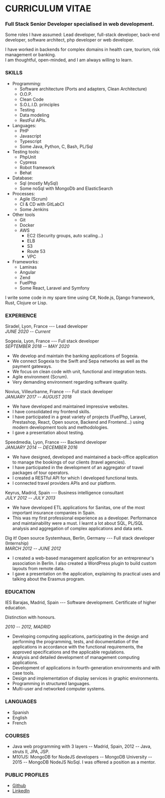 CURRICULUM VITAE
================

### Full Stack Senior Developer specialised in web development.
Some roles I have assumed: Lead developer, full-stack developer, back-end developer, software architect, php developer or web developer.

I have worked in backends for complex domains in health care, tourism, risk management or banking.   
I am thoughtful, open-minded, and I am always willing to learn.  

### SKILLS

- Programming: 
  - Software architecture (Ports and adapters, Clean Architecture)
  - O.O.P.
  - Clean Code
  - S.O.L.I.D. principles
  - Testing
  - Data modeling
  - RestFul APIs.
- Languages: 
  - PHP 
  - Javascript
  - Typescript 
  - Some Java, Python, C, Bash, PL/Sql
- Testing tools: 
  - PhpUnit 
  - Cypress
  - Robot framework
  - Behat
- Database: 
  - Sql (mostly MySql)
  - Some noSql with MongoDb and ElasticSearch
- Processes: 
  - Agile (Scrum)
  - CI & CD with GitLabCI
  - Some Jenkins
- Other tools    
  - Git
  - Docker  
  - AWS
    - EC2 (Security groups, auto scaling...)
    - ELB
    - S3
    - Route 53
    - VPC
- Frameworks: 
  - Laminas
  - Angular
  - Zend
  - FuelPhp
  - Some React, Laravel and Symfony

I write some code in my spare time using C#, Node.js, Django framework, Rust, Clojure or Lisp.

### EXPERIENCE

Siradel, Lyon, France --- Lead developer\
*JUNE 2020 -- Current*

Sogexia, Lyon, France --- Full stack developer\
*SEPTEMBER 2018 -- MAY 2020*

- We develop and maintain the banking applications of Sogexia.
- We connect Sogexia to the Swift and Sepa networks as well as the payment gateways.
- We focus on clean code with unit, functional and integration tests.
- Agile environment (Scrum).
- Very demanding environment regarding software quality.

Novius, Villeurbanne, France --- Full stack developer\
*JANUARY 2017 -- AUGUST 2018*

- We have developed and maintained impressive websites.
- I have consolidated my frontend skills.
- I have participated in a great variety of projects (FuelPhp, Laravel, Prestashop, React, Open source, Backend and Frontend...) using modern development tools and methodologies.
- I gave a presentation about testing.

Speedmedia, Lyon, France --- Backend developer\
*JANUARY 2014 -- DECEMBER 2016*

- We have designed, developed and maintained a back-office application to manage the bookings of our clients (travel agencies).
- I have participated in the development of an aggregator of travel packages of tour operators.
- I created a RESTful API for which I developed functional tests.
- I connected travel providers APIs and our platform.

Keyrus, Madrid, Spain --- Business intelligence consultant\
*JULY 2012 -- JULY 2013*

- We have developed ETL applications for Sanitas, one of the most important insurance companies in Spain.
- This was my first professional experience as a developer. Performance and maintainability were a must. I learnt a lot about SQL, PL/SQL analysis and aggregation of complex applications and data sets.

Dig it! Open source Systemhaus, Berlin, Germany --- Full stack developer (Internship)\
*MARCH 2012 -- JUNE 2012*

- I created a web-based management application for an entrepreneur's association in Berlin. I also created a WordPress plugin to build custom layouts from remote data.
- I gave a presentation on the application, explaining its practical uses and talking about the Erasmus program.

### EDUCATION

IES Barajas, Madrid, Spain --- Software development. Certificate of higher education.

Distinction with honours.

*2010 -- 2012, MADRID*

- Developing computing applications, participating in the design and performing the programming, tests, and documentation of the applications in accordance with the functional requirements, the approved specifications and the applicable regulations.
- Analysis and detailed development of management computing applications.
- Development of applications in fourth-generation environments and with case tools.
- Design and implementation of display services in graphic environments.
- Programming in structured languages.
- Multi-user and networked computer systems.

### LANGUAGES

- Spanish
- English
- French

### COURSES

- Java web programming with 3 layers -- Madrid, Spain, 2012 -- Java, struts II, JPA, JSP.
- M101JS: MongoDB for NodeJS developers -- MongoDB University -- 2015 -- MongoDB NodeJS NoSql. I was offered a position as a mentor.

### PUBLIC PROFILES

-   [Github](https://github.com/abmesamesa)
-   [LinkedIn](https://www.linkedin.com/in/abrahanmesa)

